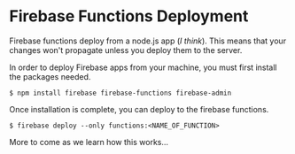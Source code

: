 # Firebase Functions Deployment

Firebase functions deploy from a node.js app (_I think_). This means that your
changes won't propagate unless you deploy them to the server.

In order to deploy Firebase apps from your machine, you must first install the
packages needed.

```
$ npm install firebase firebase-functions firebase-admin
```

Once installation is complete, you can deploy to the firebase functions.

```
$ firebase deploy --only functions:<NAME_OF_FUNCTION>
```

More to come as we learn how this works...
